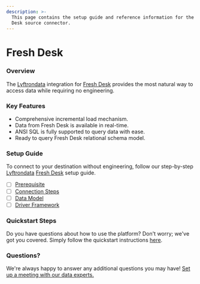 ```yaml
---
description: >-
  This page contains the setup guide and reference information for the Fresh
  Desk source connector.
---
```


# Fresh Desk

### Overview

The [Lyftrondata](https://www.lyftrondata.com/) integration for [Fresh Desk](https://www.lyftrondata.com/integration/finance-analytics/freshdesk/) provides the most natural way to access data while requiring no engineering.

### Key Features

* Comprehensive incremental load mechanism.
* Data from Fresh Desk is available in real-time.
* ANSI SQL is fully supported to query data with ease.
* Ready to query Fresh Desk relational schema model.

### Setup Guide

To connect to your destination without engineering, follow our step-by-step [Lyftrondata](https://www.lyftrondata.com/) [Fresh Desk](https://www.lyftrondata.com/integration/finance-analytics/freshdesk/) setup guide.

* [ ] [Prerequisite](prerequisite.md)
* [ ] [Connection Steps](connection-steps.md)
* [ ] [Data Model](data-model/erd.md)
* [ ] [Driver Framework](driver-framework/)

### Quickstart Steps

Do you have questions about how to use the platform? Don't worry; we've got you covered. Simply follow the quickstart instructions [here](../../).

### Questions? <a href="#questions" id="questions"></a>

We're always happy to answer any additional questions you may have! [Set up a meeting with our data experts.](https://www.lyftrondata.com/book-a-meeting/)

